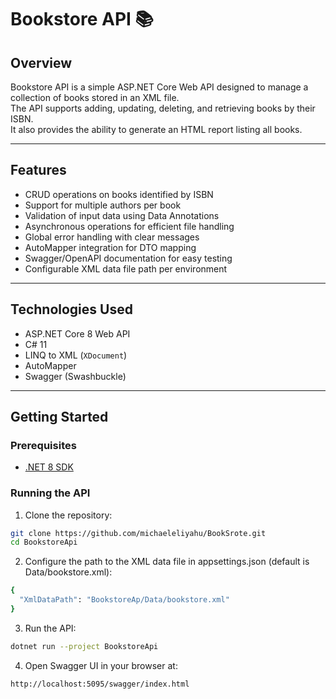 # Bookstore API 📚

## Overview
Bookstore API is a simple ASP.NET Core Web API designed to manage a collection of books stored in an XML file.  
The API supports adding, updating, deleting, and retrieving books by their ISBN.  
It also provides the ability to generate an HTML report listing all books.

---

## Features

- CRUD operations on books identified by ISBN
- Support for multiple authors per book
- Validation of input data using Data Annotations
- Asynchronous operations for efficient file handling
- Global error handling with clear messages
- AutoMapper integration for DTO mapping
- Swagger/OpenAPI documentation for easy testing
- Configurable XML data file path per environment

---

## Technologies Used

- ASP.NET Core 8 Web API
- C# 11
- LINQ to XML (`XDocument`)
- AutoMapper
- Swagger (Swashbuckle)

---

## Getting Started

### Prerequisites

- [.NET 8 SDK](https://dotnet.microsoft.com/en-us/download/dotnet/8.0)

### Running the API

1. Clone the repository:

```bash
git clone https://github.com/michaeleliyahu/BookSrote.git
cd BookstoreApi
```

2. Configure the path to the XML data file in appsettings.json (default is Data/bookstore.xml):

```bash
{
  "XmlDataPath": "BookstoreAp/Data/bookstore.xml"
}
```

3. Run the API:

```bash
dotnet run --project BookstoreApi
```

4. Open Swagger UI in your browser at:

```bash
http://localhost:5095/swagger/index.html
```
